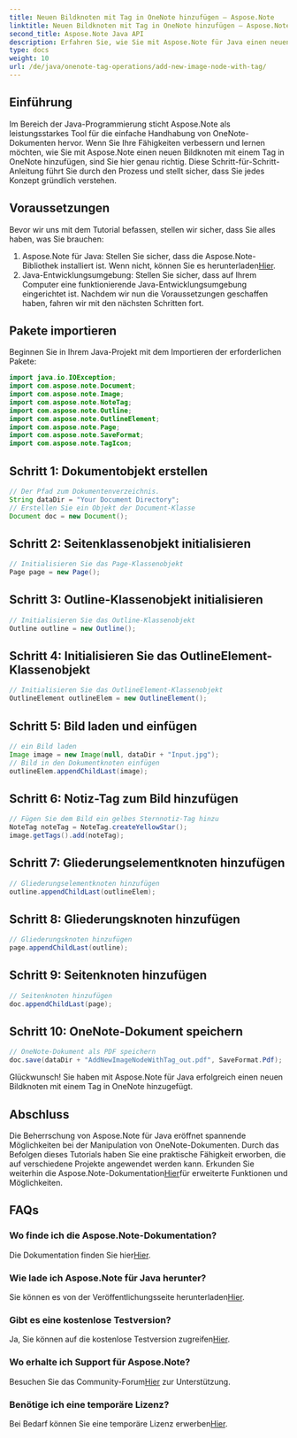```yaml
---
title: Neuen Bildknoten mit Tag in OneNote hinzufügen – Aspose.Note
linktitle: Neuen Bildknoten mit Tag in OneNote hinzufügen – Aspose.Note
second_title: Aspose.Note Java API
description: Erfahren Sie, wie Sie mit Aspose.Note für Java einen neuen Bildknoten mit einem Tag in OneNote hinzufügen. Verbessern Sie mühelos Ihre Java-Programmierkenntnisse.
type: docs
weight: 10
url: /de/java/onenote-tag-operations/add-new-image-node-with-tag/
---
```

## Einführung
Im Bereich der Java-Programmierung sticht Aspose.Note als leistungsstarkes Tool für die einfache Handhabung von OneNote-Dokumenten hervor. Wenn Sie Ihre Fähigkeiten verbessern und lernen möchten, wie Sie mit Aspose.Note einen neuen Bildknoten mit einem Tag in OneNote hinzufügen, sind Sie hier genau richtig. Diese Schritt-für-Schritt-Anleitung führt Sie durch den Prozess und stellt sicher, dass Sie jedes Konzept gründlich verstehen.
## Voraussetzungen
Bevor wir uns mit dem Tutorial befassen, stellen wir sicher, dass Sie alles haben, was Sie brauchen:
1.  Aspose.Note für Java: Stellen Sie sicher, dass die Aspose.Note-Bibliothek installiert ist. Wenn nicht, können Sie es herunterladen[Hier](https://releases.aspose.com/note/java/).
2. Java-Entwicklungsumgebung: Stellen Sie sicher, dass auf Ihrem Computer eine funktionierende Java-Entwicklungsumgebung eingerichtet ist.
Nachdem wir nun die Voraussetzungen geschaffen haben, fahren wir mit den nächsten Schritten fort.
## Pakete importieren
Beginnen Sie in Ihrem Java-Projekt mit dem Importieren der erforderlichen Pakete:
```java
import java.io.IOException;
import com.aspose.note.Document;
import com.aspose.note.Image;
import com.aspose.note.NoteTag;
import com.aspose.note.Outline;
import com.aspose.note.OutlineElement;
import com.aspose.note.Page;
import com.aspose.note.SaveFormat;
import com.aspose.note.TagIcon;
```
## Schritt 1: Dokumentobjekt erstellen
```java
// Der Pfad zum Dokumentenverzeichnis.
String dataDir = "Your Document Directory";
// Erstellen Sie ein Objekt der Document-Klasse
Document doc = new Document();
```
## Schritt 2: Seitenklassenobjekt initialisieren
```java
// Initialisieren Sie das Page-Klassenobjekt
Page page = new Page();
```
## Schritt 3: Outline-Klassenobjekt initialisieren
```java
// Initialisieren Sie das Outline-Klassenobjekt
Outline outline = new Outline();
```
## Schritt 4: Initialisieren Sie das OutlineElement-Klassenobjekt
```java
// Initialisieren Sie das OutlineElement-Klassenobjekt
OutlineElement outlineElem = new OutlineElement();
```
## Schritt 5: Bild laden und einfügen
```java
// ein Bild laden
Image image = new Image(null, dataDir + "Input.jpg");
// Bild in den Dokumentknoten einfügen
outlineElem.appendChildLast(image);
```
## Schritt 6: Notiz-Tag zum Bild hinzufügen
```java
// Fügen Sie dem Bild ein gelbes Sternnotiz-Tag hinzu
NoteTag noteTag = NoteTag.createYellowStar();
image.getTags().add(noteTag);
```
## Schritt 7: Gliederungselementknoten hinzufügen
```java
// Gliederungselementknoten hinzufügen
outline.appendChildLast(outlineElem);
```
## Schritt 8: Gliederungsknoten hinzufügen
```java
// Gliederungsknoten hinzufügen
page.appendChildLast(outline);
```
## Schritt 9: Seitenknoten hinzufügen
```java
// Seitenknoten hinzufügen
doc.appendChildLast(page);
```
## Schritt 10: OneNote-Dokument speichern
```java
// OneNote-Dokument als PDF speichern
doc.save(dataDir + "AddNewImageNodeWithTag_out.pdf", SaveFormat.Pdf);
```
Glückwunsch! Sie haben mit Aspose.Note für Java erfolgreich einen neuen Bildknoten mit einem Tag in OneNote hinzugefügt.
## Abschluss
 Die Beherrschung von Aspose.Note für Java eröffnet spannende Möglichkeiten bei der Manipulation von OneNote-Dokumenten. Durch das Befolgen dieses Tutorials haben Sie eine praktische Fähigkeit erworben, die auf verschiedene Projekte angewendet werden kann. Erkunden Sie weiterhin die Aspose.Note-Dokumentation[Hier](https://reference.aspose.com/note/java/)für erweiterte Funktionen und Möglichkeiten.
## FAQs
### Wo finde ich die Aspose.Note-Dokumentation?
 Die Dokumentation finden Sie hier[Hier](https://reference.aspose.com/note/java/).
### Wie lade ich Aspose.Note für Java herunter?
 Sie können es von der Veröffentlichungsseite herunterladen[Hier](https://releases.aspose.com/note/java/).
### Gibt es eine kostenlose Testversion?
 Ja, Sie können auf die kostenlose Testversion zugreifen[Hier](https://releases.aspose.com/).
### Wo erhalte ich Support für Aspose.Note?
 Besuchen Sie das Community-Forum[Hier](https://forum.aspose.com/c/note/28) zur Unterstützung.
### Benötige ich eine temporäre Lizenz?
 Bei Bedarf können Sie eine temporäre Lizenz erwerben[Hier](https://purchase.aspose.com/temporary-license/).